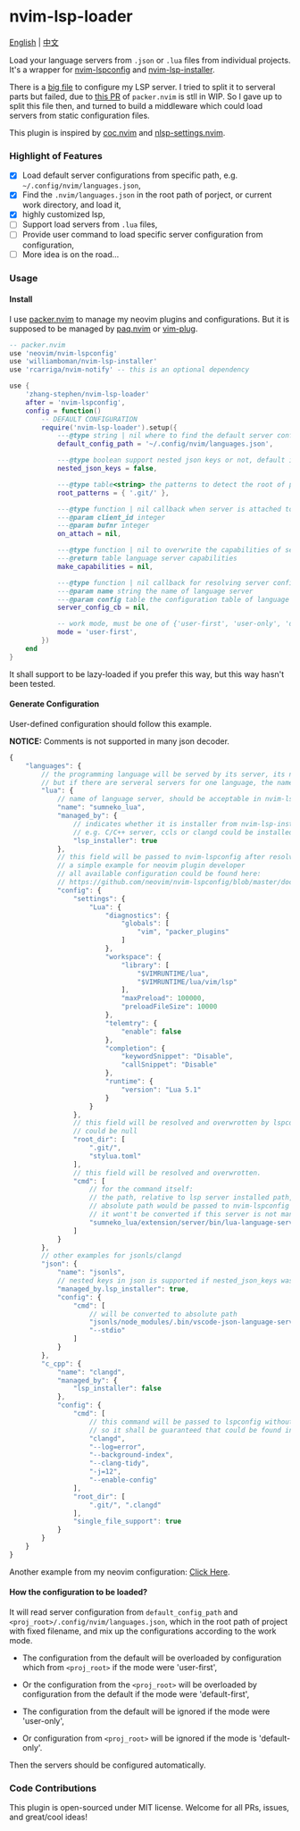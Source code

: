 # nvim-lsp-loader

[English](https://github.com/zhang-stephen/nvim-lsp-loader/README.md) | [中文](https://blogs.stephen-zhang.cn/post/7853fa04)

Load your language servers from `.json` or `.lua` files from individual projects. It's a wrapper for [nvim-lspconfig](https://github.com/neovim/nvim-lspconfig) and [nvim-lsp-installer](https://github.com/williamboman/nvim-lsp-installer).

There is a [big file](https://github.com/zhang-stephen/dotfiles-on-unix-like/blob/57300d46b26089060868c9926a5a11a6e20f7f63/nvim/lua/modules/lsp/config/languages.lua) to configure my LSP server. I tried to split it to serveral parts but failed, due to [this PR](https://github.com/wbthomason/packer.nvim/pull/192) of  `packer.nvim` is stll in WIP. So I gave up to split this file then, and turned to build a middleware which could load servers from static configuration files.

This plugin is inspired by [coc.nvim](https://github.com/neoclide/coc.nvim) and [nlsp-settings.nvim](https://github.com/tamago324/nlsp-settings.nvim).

### Highlight of Features

- [x] Load default server configurations from specific path, e.g. `~/.config/nvim/languages.json`,
- [x] Find the `.nvim/languages.json` in the root path of porject, or current work directory, and load it,
- [x] highly customized lsp,
- [ ] Support load servers from `.lua` files,
- [ ] Provide user command to load specific server configuration from configuration,
- [ ] More idea is on the road...

### Usage

#### Install

I use [packer.nvim](https://github.com/wbthomason/packer.nvim) to manage my neovim plugins and configurations. But it is supposed to be managed by [paq.nvim]() or [vim-plug](https://github.com/junegunn/vim-plug).

```lua
-- packer.nvim
use 'neovim/nvim-lspconfig'
use 'williamboman/nvim-lsp-installer'
use 'rcarriga/nvim-notify' -- this is an optional dependency

use {
    'zhang-stephen/nvim-lsp-loader'
    after = 'nvim-lspconfig',
    config = function()
        -- DEFAULT CONFIGURATION
        require('nvim-lsp-loader').setup({
            ---@type string | nil where to find the default server configuations, could be nil
            default_config_path = '~/.config/nvim/languages.json',

            ---@type boolean support nested json keys or not, default is false
            nested_json_keys = false,

            ---@type table<string> the patterns to detect the root of project
            root_patterns = { '.git/' },

            ---@type function | nil callback when server is attached to buffer, could be nil
            ---@param client_id integer
            ---@param bufnr integer
            on_attach = nil,

            ---@type function | nil to overwrite the capabilities of server, could be nil
            ---@return table language server capabilities
            make_capabilities = nil,

            ---@type function | nil callback for resolving server configuration, would be invoked before server setup
            ---@param name string the name of language server
            ---@param config table the configuration table of language server
            server_config_cb = nil,

            -- work mode, must be one of {'user-first', 'user-only', 'default-first', 'default-only'}
            mode = 'user-first',
        })
    end
}
```

It shall support to be lazy-loaded if you prefer this way, but this way hasn't been tested.

#### Generate Configuration

User-defined configuration should follow this example.

__NOTICE:__ Comments is not supported in many json decoder.

```js
{
    "languages": {
        // the programming language will be served by its server, its naming is not restricted.
        // but if there are serveral servers for one language, the name shall be unique in all configurations.
        "lua": {
            // name of language server, should be acceptable in nvim-lspconfig/nvim-lsp-installer.
            "name": "sumneko_lua",
            "managed_by": {
                // indicates whether it is installer from nvim-lsp-installer
                // e.g. C/C++ server, ccls or clangd could be installed by package manager, instead of nvim-lsp-installer
                "lsp_installer": true
            },
            // this field will be passed to nvim-lspconfig after resolved, could be null
            // a simple example for neovim plugin developer
            // all available configuration could be found here:
            // https://github.com/neovim/nvim-lspconfig/blob/master/doc/server_configurations.md
            "config": {
                "settings": {
                    "Lua": {
                        "diagnostics": {
                            "globals": [
                                "vim", "packer_plugins"
                            ]
                        },
                        "workspace": {
                            "library": [
                                "$VIMRUNTIME/lua",
                                "$VIMRUNTIME/lua/vim/lsp"
                            ],
                            "maxPreload": 100000,
                            "preloadFileSize": 10000
                        },
                        "telemtry": {
                            "enable": false
                        },
                        "completion": {
                            "keywordSnippet": "Disable",
                            "callSnippet": "Disable"
                        },
                        "runtime": {
                            "version": "Lua 5.1"
                        }
                    }
                },
                // this field will be resolved and overwrotten by lspconfig.util.root_pattern
                // could be null
                "root_dir": [
                    ".git/",
                    "stylua.toml"
                ],
                // this field will be resolved and overwrotten.
                "cmd": [
                    // for the command itself:
                    // the path, relative to lsp server installed path, would be converted to absolute path and passed to nvim-lspconfig,
                    // absolute path would be passed to nvim-lspconfig directly,
                    // it wont't be converted if this server is not managed by nvim-lsp-installer.
                    "sumneko_lua/extension/server/bin/lua-language-server"
                ]
            }
        },
        // other examples for jsonls/clangd
        "json": {
            "name": "jsonls",
            // nested keys in json is supported if nested_json_keys was set to true
            "managed_by.lsp_installer": true,
            "config": {
                "cmd": [
                    // will be converted to absolute path
                    "jsonls/node_modules/.bin/vscode-json-language-server",
                    "--stdio"
                ]
            }
        },
        "c_cpp": {
            "name": "clangd",
            "managed_by": {
                "lsp_installer": false
            },
            "config": {
                "cmd": [
                    // this command will be passed to lspconfig without conversion because it is not managed by nvim-lsp-installer
                    // so it shall be guaranteed that could be found in `$PATH`
                    "clangd",
                    "--log=error",
                    "--background-index",
                    "--clang-tidy",
                    "-j=12",
                    "--enable-config"
                ],
                "root_dir": [
                    ".git/", ".clangd"
                ],
                "single_file_support": true
            }
        }
    }
}
```

Another example from my neovim configuration: [Click Here](https://github.com/zhang-stephen/dotfiles-on-unix-like/blob/master/nvim/languages.json).

#### How the configuration to be loaded?

It will read server configuration from `default_config_path` and `<proj_root>/.config/nvim/languages.json`, which in the root path of project with fixed filename, and mix up the configurations according to the work mode.

+ The configuration from the default will be overloaded by configuration which from `<proj_root>` if the mode were 'user-first',

+ Or the configuration from the `<proj_root>` will be overloaded by configuration from the default if the mode were 'default-first',

+ The configuration from the default will be ignored if the mode were 'user-only',

+ Or configuration from `<proj_root>` will be ignored if the mode is 'default-only'.

Then the servers should be configured automatically.


### Code Contributions

This plugin is open-sourced under MIT license. Welcome for all PRs, issues, and great/cool ideas!
